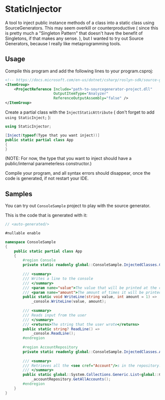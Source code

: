 ﻿# StaticInjector

A tool to inject public instance methods of a class into a static class using SourceGenerators. This may seem overkill or counterproductive ( since this is pretty much a "Singleton Pattern" that doesn't have the benefit of Singletons, if that makes any sense. ), but I wanted to try out Source Generators, because I really like metaprogramming tools.

## Usage

Compile this program and add the following lines to your program.csproj:
```xml
<!-- https://docs.microsoft.com/en-us/dotnet/csharp/roslyn-sdk/source-generators-overview -->
<ItemGroup>
    <ProjectReference Include="path-to-sourcegenerator-project.dll"
                      OutputItemType="Analyzer"
                      ReferenceOutputAssembly="false" />
</ItemGroup>
```

Create a partial class with the ```InjectStaticAttribute``` ( don't forget to add ```using StaticInject;``` ):

```c#
using StaticInjector;

[Inject(typeof(Type that you want inject))]
public static partial class App
{
}
```

(NOTE: For now, the type that you want to inject should have a public/internal parameterless constructor.)

Compile your program, and all syntax errors should disappear, once the code is generated, if not restart your IDE.

## Samples

You can try out ```ConsoleSample``` project to play with the source generator.

This is the code that is generated with it:

```c#
// <auto-generated/>

#nullable enable

namespace ConsoleSample
{
    public static partial class App
    {
        #region Console
        private static readonly global::ConsoleSample.InjectedClasses.Console _console = new();
		
        /// <summary>
        /// Writes a line to the console
        /// </summary>
        /// <param name="value">The value that will be printed at the console</param>
        /// <param name="amount">The amount of times it will be printed</param>
        public static void WriteLine(string value, int amount = 1) =>
            _console.WriteLine(value, amount);
		
        /// <summary>
        /// Reads input from the user
        /// </summary>
        /// <returns>The string that the user wrote</returns>
        public static string? ReadLine() =>
            _console.ReadLine();
        #endregion
		
        #region AccountRepository
        private static readonly global::ConsoleSample.InjectedClasses.AccountRepository _accountRepository = new();
		
        /// <summary>
        /// Retrieves all the <see cref="Account"/>s in the repository.
        /// </summary>
        public static global::System.Collections.Generic.List<global::ConsoleSample.InjectedClasses.Account?> GetAllAccounts() =>
            _accountRepository.GetAllAccounts();
        #endregion
    }
}
```
